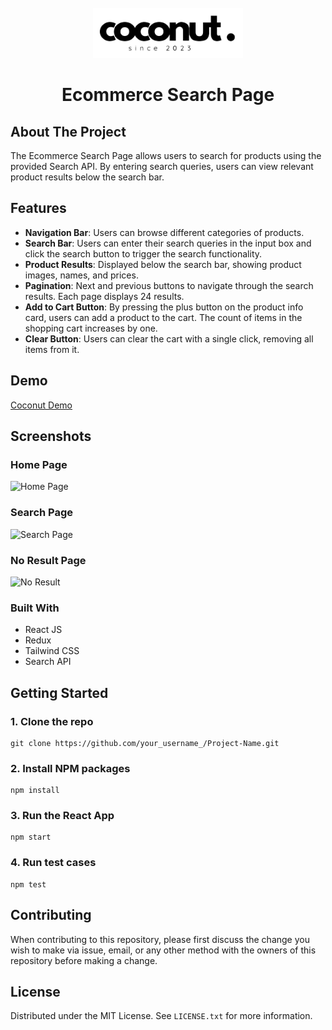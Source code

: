 <br />
<div align="center">
  <img src="./src/images/logoT.png" alt="Logo" height="80">

  <h1 align="center">Ecommerce Search Page</h1>

</div>

<!-- ABOUT THE PROJECT -->

## About The Project

The Ecommerce Search Page allows users to search for products using the provided Search API. By entering search queries, users can view relevant product results below the search bar.

## Features

- <strong>Navigation Bar</strong>: Users can browse different categories of products.
- <strong>Search Bar</strong>: Users can enter their search queries in the input box and click the search button to trigger the search functionality.
- <strong>Product Results</strong>: Displayed below the search bar, showing product images, names, and prices.
- <strong>Pagination</strong>: Next and previous buttons to navigate through the search results. Each page displays 24 results.
- <strong>Add to Cart Button</strong>: By pressing the plus button on the product info card, users can add a product to the cart. The count of items in the shopping cart increases by one.
- <strong>Clear Button</strong>: Users can clear the cart with a single click, removing all items from it.

## Demo

[Coconut Demo](URL)

## Screenshots

### Home Page

![Home Page](https://i.imgur.com/mnIeoPI.png)

### Search Page

![Search Page](https://i.imgur.com/GqRpvT8.png)

### No Result Page

![No Result](https://i.imgur.com/jkwZjMM.png)

### Built With

- React JS
- Redux
- Tailwind CSS
- Search API

<!-- GETTING STARTED -->

## Getting Started

### 1. Clone the repo

```
git clone https://github.com/your_username_/Project-Name.git
```

### 2. Install NPM packages

```
npm install
```

### 3. Run the React App

```
npm start
```

### 4. Run test cases

```
npm test
```

<!-- CONTRIBUTING -->

## Contributing

When contributing to this repository, please first discuss the change you wish to
make via issue, email, or any other method with the owners of this repository
before making a change.

<!-- LICENSE -->

## License

Distributed under the MIT License. See `LICENSE.txt` for more information.
